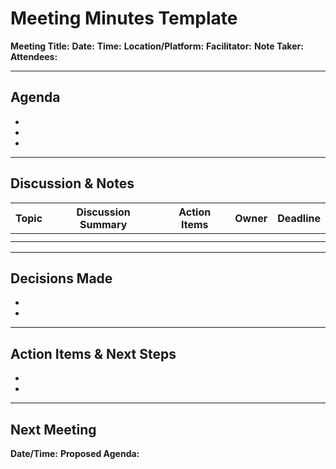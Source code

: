 # Meeting Minutes Template

**Meeting Title:** 
**Date:** 
**Time:** 
**Location/Platform:** 
**Facilitator:** 
**Note Taker:** 
**Attendees:** 

---

## Agenda
- 
- 
- 

---

## Discussion & Notes

| Topic | Discussion Summary | Action Items | Owner | Deadline |
|-------|--------------------|--------------|-------|----------|
|       |                    |              |       |          |
|       |                    |              |       |          |

---

## Decisions Made
- 
- 

---

## Action Items & Next Steps
- 
- 

---

## Next Meeting
**Date/Time:** 
**Proposed Agenda:** 